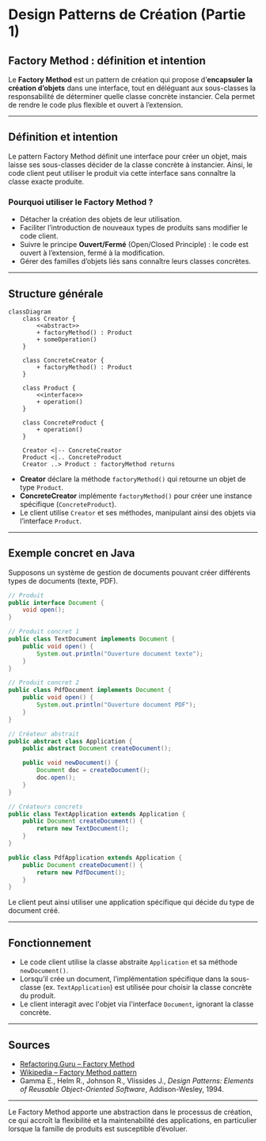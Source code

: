 # Design Patterns de Création (Partie 1)  
## Factory Method : définition et intention

Le **Factory Method** est un pattern de création qui propose d’**encapsuler la création d’objets** dans une interface, tout en déléguant aux sous-classes la responsabilité de déterminer quelle classe concrète instancier. Cela permet de rendre le code plus flexible et ouvert à l’extension.

---

## Définition et intention

Le pattern Factory Method définit une interface pour créer un objet, mais laisse ses sous-classes décider de la classe concrète à instancier. Ainsi, le code client peut utiliser le produit via cette interface sans connaître la classe exacte produite.

### Pourquoi utiliser le Factory Method ?

- Détacher la création des objets de leur utilisation.  
- Faciliter l’introduction de nouveaux types de produits sans modifier le code client.  
- Suivre le principe **Ouvert/Fermé** (Open/Closed Principle) : le code est ouvert à l’extension, fermé à la modification.  
- Gérer des familles d’objets liés sans connaître leurs classes concrètes.

---

## Structure générale

```mermaid
classDiagram
    class Creator {
        <<abstract>>
        + factoryMethod() : Product
        + someOperation() 
    }

    class ConcreteCreator {
        + factoryMethod() : Product
    }

    class Product {
        <<interface>>
        + operation()
    }

    class ConcreteProduct {
        + operation()
    }

    Creator <|-- ConcreteCreator
    Product <|.. ConcreteProduct
    Creator ..> Product : factoryMethod returns
```

- **Creator** déclare la méthode `factoryMethod()` qui retourne un objet de type `Product`.  
- **ConcreteCreator** implémente `factoryMethod()` pour créer une instance spécifique (`ConcreteProduct`).  
- Le client utilise `Creator` et ses méthodes, manipulant ainsi des objets via l’interface `Product`.

---

## Exemple concret en Java

Supposons un système de gestion de documents pouvant créer différents types de documents (texte, PDF).

```java
// Produit
public interface Document {
    void open();
}

// Produit concret 1
public class TextDocument implements Document {
    public void open() {
        System.out.println("Ouverture document texte");
    }
}

// Produit concret 2
public class PdfDocument implements Document {
    public void open() {
        System.out.println("Ouverture document PDF");
    }
}

// Créateur abstrait
public abstract class Application {
    public abstract Document createDocument();

    public void newDocument() {
        Document doc = createDocument();
        doc.open();
    }
}

// Créateurs concrets
public class TextApplication extends Application {
    public Document createDocument() {
        return new TextDocument();
    }
}

public class PdfApplication extends Application {
    public Document createDocument() {
        return new PdfDocument();
    }
}
```

Le client peut ainsi utiliser une application spécifique qui décide du type de document créé.

---

## Fonctionnement

- Le code client utilise la classe abstraite `Application` et sa méthode `newDocument()`.  
- Lorsqu’il crée un document, l’implémentation spécifique dans la sous-classe (ex. `TextApplication`) est utilisée pour choisir la classe concrète du produit.  
- Le client interagit avec l'objet via l'interface `Document`, ignorant la classe concrète.

---

## Sources

- [Refactoring.Guru – Factory Method](https://refactoring.guru/design-patterns/factory-method)  
- [Wikipedia – Factory Method pattern](https://en.wikipedia.org/wiki/Factory_method_pattern)  
- Gamma E., Helm R., Johnson R., Vlissides J., *Design Patterns: Elements of Reusable Object-Oriented Software*, Addison-Wesley, 1994.  

---

Le Factory Method apporte une abstraction dans le processus de création, ce qui accroît la flexibilité et la maintenabilité des applications, en particulier lorsque la famille de produits est susceptible d’évoluer.